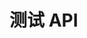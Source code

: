 <!--
 * @Description: 
 * @Version: 0.1
 * @Autor: Lowt
 * @Date: 2020-09-27 14:23:52
 * @LastEditors: Lowt
 * @LastEditTime: 2020-09-27 15:46:57
-->
# 测试 API





